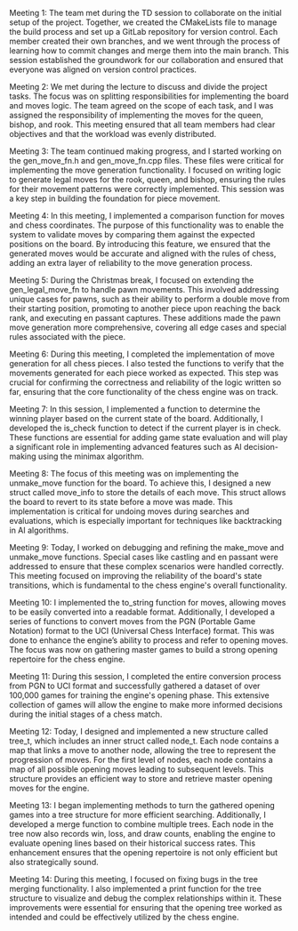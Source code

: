 Meeting 1:
The team met during the TD session to collaborate on the initial setup of the project. Together, we created the CMakeLists file to manage the build process and set up a GitLab repository for version control. Each member created their own branches, and we went through the process of learning how to commit changes and merge them into the main branch. This session established the groundwork for our collaboration and ensured that everyone was aligned on version control practices.

Meeting 2:
We met during the lecture to discuss and divide the project tasks. The focus was on splitting responsibilities for implementing the board and moves logic. The team agreed on the scope of each task, and I was assigned the responsibility of implementing the moves for the queen, bishop, and rook. This meeting ensured that all team members had clear objectives and that the workload was evenly distributed.

Meeting 3:
The team continued making progress, and I started working on the gen_move_fn.h and gen_move_fn.cpp files. These files were critical for implementing the move generation functionality. I focused on writing logic to generate legal moves for the rook, queen, and bishop, ensuring the rules for their movement patterns were correctly implemented. This session was a key step in building the foundation for piece movement.

Meeting 4:
In this meeting, I implemented a comparison function for moves and chess coordinates. The purpose of this functionality was to enable the system to validate moves by comparing them against the expected positions on the board. By introducing this feature, we ensured that the generated moves would be accurate and aligned with the rules of chess, adding an extra layer of reliability to the move generation process.

Meeting 5:
During the Christmas break, I focused on extending the gen_legal_move_fn to handle pawn movements. This involved addressing unique cases for pawns, such as their ability to perform a double move from their starting position, promoting to another piece upon reaching the back rank, and executing en passant captures. These additions made the pawn move generation more comprehensive, covering all edge cases and special rules associated with the piece.

Meeting 6:
During this meeting, I completed the implementation of move generation for all chess pieces. I also tested the functions to verify that the movements generated for each piece worked as expected. This step was crucial for confirming the correctness and reliability of the logic written so far, ensuring that the core functionality of the chess engine was on track.

Meeting 7:
In this session, I implemented a function to determine the winning player based on the current state of the board. Additionally, I developed the is_check function to detect if the current player is in check. These functions are essential for adding game state evaluation and will play a significant role in implementing advanced features such as AI decision-making using the minimax algorithm.

Meeting 8:
The focus of this meeting was on implementing the unmake_move function for the board. To achieve this, I designed a new struct called move_info to store the details of each move. This struct allows the board to revert to its state before a move was made. This implementation is critical for undoing moves during searches and evaluations, which is especially important for techniques like backtracking in AI algorithms.

Meeting 9:
Today, I worked on debugging and refining the make_move and unmake_move functions. Special cases like castling and en passant were addressed to ensure that these complex scenarios were handled correctly. This meeting focused on improving the reliability of the board's state transitions, which is fundamental to the chess engine's overall functionality.

Meeting 10:
I implemented the to_string function for moves, allowing moves to be easily converted into a readable format. Additionally, I developed a series of functions to convert moves from the PGN (Portable Game Notation) format to the UCI (Universal Chess Interface) format. This was done to enhance the engine’s ability to process and refer to opening moves. The focus was now on gathering master games to build a strong opening repertoire for the chess engine.

Meeting 11:
During this session, I completed the entire conversion process from PGN to UCI format and successfully gathered a dataset of over 100,000 games for training the engine's opening phase. This extensive collection of games will allow the engine to make more informed decisions during the initial stages of a chess match.

Meeting 12:
Today, I designed and implemented a new structure called tree_t, which includes an inner struct called node_t. Each node contains a map that links a move to another node, allowing the tree to represent the progression of moves. For the first level of nodes, each node contains a map of all possible opening moves leading to subsequent levels. This structure provides an efficient way to store and retrieve master opening moves for the engine.

Meeting 13:
I began implementing methods to turn the gathered opening games into a tree structure for more efficient searching. Additionally, I developed a merge function to combine multiple trees. Each node in the tree now also records win, loss, and draw counts, enabling the engine to evaluate opening lines based on their historical success rates. This enhancement ensures that the opening repertoire is not only efficient but also strategically sound.

Meeting 14:
During this meeting, I focused on fixing bugs in the tree merging functionality. I also implemented a print function for the tree structure to visualize and debug the complex relationships within it. These improvements were essential for ensuring that the opening tree worked as intended and could be effectively utilized by the chess engine.